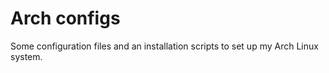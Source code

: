 # Arch configs
Some configuration files and an installation scripts to set up my Arch Linux
system.
